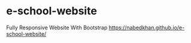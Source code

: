 # e-school-website
Fully Responsive Website With Bootstrap
https://nabedkhan.github.io/e-school-website/
